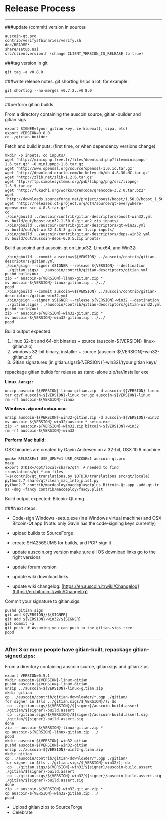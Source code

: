 Release Process
====================

* * *

###update (commit) version in sources


	auscoin-qt.pro
	contrib/verifysfbinaries/verify.sh
	doc/README*
	share/setup.nsi
	src/clientversion.h (change CLIENT_VERSION_IS_RELEASE to true)

###tag version in git

	git tag -a v0.8.0

###write release notes. git shortlog helps a lot, for example:

	git shortlog --no-merges v0.7.2..v0.8.0

* * *

##perform gitian builds

 From a directory containing the auscoin source, gitian-builder and gitian.sigs
  
	export SIGNER=(your gitian key, ie bluematt, sipa, etc)
	export VERSION=0.8.0
	cd ./gitian-builder

 Fetch and build inputs: (first time, or when dependency versions change)

	mkdir -p inputs; cd inputs/
	wget 'http://miniupnp.free.fr/files/download.php?file=miniupnpc-1.6.tar.gz' -O miniupnpc-1.6.tar.gz
	wget 'http://www.openssl.org/source/openssl-1.0.1c.tar.gz'
	wget 'http://download.oracle.com/berkeley-db/db-4.8.30.NC.tar.gz'
	wget 'http://zlib.net/zlib-1.2.6.tar.gz'
	wget 'ftp://ftp.simplesystems.org/pub/libpng/png/src/libpng-1.5.9.tar.gz'
	wget 'http://fukuchi.org/works/qrencode/qrencode-3.2.0.tar.bz2'
	wget 'http://downloads.sourceforge.net/project/boost/boost/1.50.0/boost_1_50_0.tar.bz2'
	wget 'http://releases.qt-project.org/qt4/source/qt-everywhere-opensource-src-4.8.3.tar.gz'
	cd ..
	./bin/gbuild ../auscoin/contrib/gitian-descriptors/boost-win32.yml
	mv build/out/boost-win32-1.50.0-gitian2.zip inputs/
	./bin/gbuild ../auscoin/contrib/gitian-descriptors/qt-win32.yml
	mv build/out/qt-win32-4.8.3-gitian-r1.zip inputs/
	./bin/gbuild ../auscoin/contrib/gitian-descriptors/deps-win32.yml
	mv build/out/auscoin-deps-0.0.5.zip inputs/

 Build auscoind and auscoin-qt on Linux32, Linux64, and Win32:
  
	./bin/gbuild --commit auscoin=v${VERSION} ../auscoin/contrib/gitian-descriptors/gitian.yml
	./bin/gsign --signer $SIGNER --release ${VERSION} --destination ../gitian.sigs/ ../auscoin/contrib/gitian-descriptors/gitian.yml
	pushd build/out
	zip -r auscoin-${VERSION}-linux-gitian.zip *
	mv auscoin-${VERSION}-linux-gitian.zip ../../
	popd
	./bin/gbuild --commit auscoin=v${VERSION} ../auscoin/contrib/gitian-descriptors/gitian-win32.yml
	./bin/gsign --signer $SIGNER --release ${VERSION}-win32 --destination ../gitian.sigs/ ../auscoin/contrib/gitian-descriptors/gitian-win32.yml
	pushd build/out
	zip -r auscoin-${VERSION}-win32-gitian.zip *
	mv auscoin-${VERSION}-win32-gitian.zip ../../
	popd

  Build output expected:

  1. linux 32-bit and 64-bit binaries + source (auscoin-${VERSION}-linux-gitian.zip)
  2. windows 32-bit binary, installer + source (auscoin-${VERSION}-win32-gitian.zip)
  3. Gitian signatures (in gitian.sigs/${VERSION}[-win32]/(your gitian key)/

repackage gitian builds for release as stand-alone zip/tar/installer exe

**Linux .tar.gz:**

	unzip auscoin-${VERSION}-linux-gitian.zip -d auscoin-${VERSION}-linux
	tar czvf auscoin-${VERSION}-linux.tar.gz auscoin-${VERSION}-linux
	rm -rf auscoin-${VERSION}-linux

**Windows .zip and setup.exe:**

	unzip auscoin-${VERSION}-win32-gitian.zip -d auscoin-${VERSION}-win32
	mv auscoin-${VERSION}-win32/auscoin-*-setup.exe .
	zip -r auscoin-${VERSION}-win32.zip bitcoin-${VERSION}-win32
	rm -rf auscoin-${VERSION}-win32

**Perform Mac build:**

  OSX binaries are created by Gavin Andresen on a 32-bit, OSX 10.6 machine.

	qmake RELEASE=1 USE_UPNP=1 USE_QRCODE=1 auscoin-qt.pro
	make
	export QTDIR=/opt/local/share/qt4  # needed to find translations/qt_*.qm files
	T=$(contrib/qt_translations.py $QTDIR/translations src/qt/locale)
	python2.7 share/qt/clean_mac_info_plist.py
	python2.7 contrib/macdeploy/macdeployqtplus Bitcoin-Qt.app -add-qt-tr $T -dmg -fancy contrib/macdeploy/fancy.plist

 Build output expected: Bitcoin-Qt.dmg

###Next steps:

* Code-sign Windows -setup.exe (in a Windows virtual machine) and
  OSX Bitcoin-Qt.app (Note: only Gavin has the code-signing keys currently)

* upload builds to SourceForge

* create SHA256SUMS for builds, and PGP-sign it

* update auscoin.org version
  make sure all OS download links go to the right versions

* update forum version

* update wiki download links

* update wiki changelog: [https://en.auscoin.it/wiki/Changelog](https://en.bitcoin.it/wiki/Changelog)

Commit your signature to gitian.sigs:

	pushd gitian.sigs
	git add ${VERSION}/${SIGNER}
	git add ${VERSION}-win32/${SIGNER}
	git commit -a
	git push  # Assuming you can push to the gitian.sigs tree
	popd

-------------------------------------------------------------------------

### After 3 or more people have gitian-built, repackage gitian-signed zips:

From a directory containing auscoin source, gitian.sigs and gitian zips

	export VERSION=0.5.1
	mkdir auscoin-${VERSION}-linux-gitian
	pushd auscoin-${VERSION}-linux-gitian
	unzip ../auscoin-${VERSION}-linux-gitian.zip
	mkdir gitian
	cp ../auscoin/contrib/gitian-downloader/*.pgp ./gitian/
	for signer in $(ls ../gitian.sigs/${VERSION}/); do
	 cp ../gitian.sigs/${VERSION}/${signer}/auscoin-build.assert ./gitian/${signer}-build.assert
	 cp ../gitian.sigs/${VERSION}/${signer}/auscoin-build.assert.sig ./gitian/${signer}-build.assert.sig
	done
	zip -r auscoin-${VERSION}-linux-gitian.zip *
	cp auscoin-${VERSION}-linux-gitian.zip ../
	popd
	mkdir auscoin-${VERSION}-win32-gitian
	pushd auscoin-${VERSION}-win32-gitian
	unzip ../auscoin-${VERSION}-win32-gitian.zip
	mkdir gitian
	cp ../auscoin/contrib/gitian-downloader/*.pgp ./gitian/
	for signer in $(ls ../gitian.sigs/${VERSION}-win32/); do
	 cp ../gitian.sigs/${VERSION}-win32/${signer}/auscoin-build.assert ./gitian/${signer}-build.assert
	 cp ../gitian.sigs/${VERSION}-win32/${signer}/auscoin-build.assert.sig ./gitian/${signer}-build.assert.sig
	done
	zip -r auscoin-${VERSION}-win32-gitian.zip *
	cp auscoin-${VERSION}-win32-gitian.zip ../
	popd

- Upload gitian zips to SourceForge
- Celebrate 
